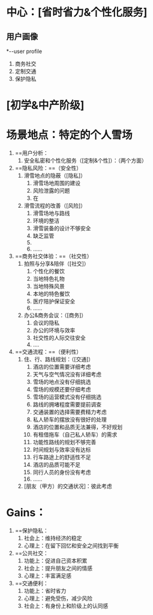 # 中心：[省时省力&个性化服务]
## 用户画像
*--user profile

1. 商务社交
2. 定制交通
3. 保护隐私
# [初学&中产阶级]
# 场景地点：特定的个人雪场

1. ==用户分析：
	1. 安全私密和个性化服务（[定制&个性]）：（两个方面）
2. ==隐私风险：==（安全性）
	1. 滑雪地点的隐蔽（[隐私]）
		1. 滑雪场地周围的建设
		2. 风险泄露的问题
		3. 在
	2. 滑雪流程的改善（[风险]）
		1. 滑雪场地与路线
		2. 环境的整洁
		3. 滑雪装备的设计不够安全
		4. 缺乏监管
		5. 
		6. ......
3. ==商务社交体验：==（社交性）
	1. 拍照与分享&陪伴（[社交]）
		1. 个性化的餐饮
		2. 当地特色礼物
		4. 当地特殊风景
		5. 本地的特色餐饮
		6. 医疗陪护保证安全
		7. ......
	2. 办公&商务会议：（[商务]）
		1. 会议的隐私
		2. 办公的环境与效率
		3. 社交性的人际交往安全
		4. ....
4. ==交通流程：==（便利性）
	1.  住、行、路线规划：（[交通]）
		1. 酒店的位置需要详细考虑
		2. 天气与空气情况没有详细考虑
		3. 雪场的地点没有仔细挑选
		4. 雪场的规模还要仔细考虑
		5. 雪场的运营模式没有仔细挑选
		6. 路线的拥堵程度需要提前调查
		7. 交通装置的选择需要费精力考虑
		8. 私人轿车的摆放没有很好的处理
		9. 酒店的位置和品质无法兼得，不好规划
		10. 有租借拖车（自己私人轿车）的需求
		11. 功能性路线的规划不够完善
		12. 时间规划与效率没有达标
		13. 行车路途上的舒适性不足
		14. 酒店的品质可能不足
		15. 同行人员的身份没有考虑
		16. ......
	2. [朋友（甲方）的交通状况]：彼此考虑
# Gains：

1. ==保护隐私：
	1. 社会上：维持经济的稳定
	2. 心理上：在留下回忆和安全之间找到平衡
2. ==公共社交：
	1. 功能上：促进自己资本积累
	2. 社会上：提升朋友之间的情感
	3. 心理上：丰富满足感
3. ==交通便利：
	1. 功能上：省时省力
	2. 心理上：避免受伤，减少风险
	3. 社会上：有身份上和阶级上的认同感
